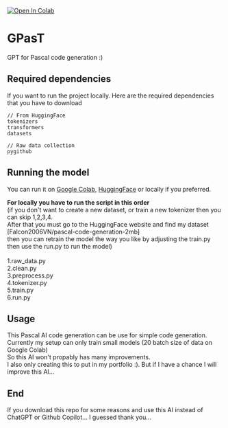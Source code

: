 [![Open In Colab](https://colab.research.google.com/assets/colab-badge.svg)](https://colab.research.google.com/github/buckdan/GPasT)
# GPasT
GPT for Pascal code generation :)

## Required dependencies
If you want to run the project locally. Here are the required dependencies that you have to download

```
// From HuggingFace
tokenizers
transformers 
datasets

// Raw data collection
pygithub
```

## Running the model
You can run it on [Google Colab](https://colab.research.google.com/github/buckdan/GPasT), [HuggingFace](https://huggingface.co/Falcon2006VN/GPasT-small-model) or locally if you preferred.<br>

**For locally you have to run the script in this order** <br>
(if you don't want to create a new dataset, or train a new tokenizer then you can skip 1,2,3,4.<br>
After that you must go to the HuggingFace website and find my dataset [Falcon2006VN/pascal-code-generation-2mb]<br>
then you can retrain the model the way you like by adjusting the train.py then use the run.py to run the model)<br><br>
1.raw_data.py<br>
2.clean.py<br>
3.preprocess.py<br>
4.tokenizer.py<br>
5.train.py<br>
6.run.py<br>

## Usage
This Pascal AI code generation can be use for simple code generation. Currently my setup can only train small models (20 batch size of data on Google Colab)<br>
So this AI won't propably has many improvements.<br>
I also only creating this to put in my portfolio :). But if I have a chance I will improve this AI...

## End
If you download this repo for some reasons and use this AI instead of ChatGPT or Github Copilot... I guessed thank you...
